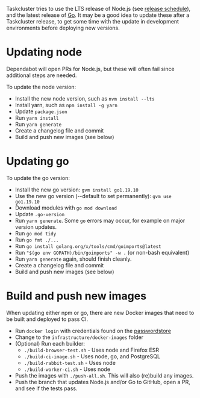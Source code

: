 Taskcluster tries to use the LTS release of Node.js (see
[release schedule](https://nodejs.org/en/about/releases/)), and the latest
release of [Go](https://go.dev/). It may be a good idea to update these
after a Taskcluster release, to get some time with the update in
development environments before deploying new versions.

# Updating node

Dependabot will open PRs for Node.js, but these will often fail since
additional steps are needed.

To update the node version:

* Install the new node version, such as `nvm install --lts`
* Install yarn, such as `npm install -g yarn`
* Update `package.json`
* Run `yarn install`
* Run `yarn generate`
* Create a changelog file and commit
* Build and push new images (see below)

# Updating go

To update the go version:

* Install the new go version: `gvm install go1.19.10`
* Use the new go version (--default to set permanently): `gvm use go1.19.10`
* Download modules with `go mod download`
* Update `.go-version`
* Run `yarn generate`. Some `go` errors may occur, for example on major version updates.
* Run `go mod tidy`
* Run `go fmt ./...`
* Run `go install golang.org/x/tools/cmd/goimports@latest`
* Run `"$(go env GOPATH)/bin/goimports" -w .` (or non-bash equivalent)
* Run `yarn generate` again, should finish cleanly.
* Create a changelog file and commit
* Build and push new images (see below)

# Build and push new images
When updating either npm or go, there are new Docker images that need to be
built and deployed to pass CI.

* Run `docker login` with credentials found on the [passwordstore](https://github.com/taskcluster/passwordstore-readme)
* Change to the `infrastructure/docker-images` folder
* (Optional) Run each builder:
  - `./build-browser-test.sh` - Uses node and Firefox ESR
  - `./build-ci-image.sh` - Uses node, go, and PostgreSQL
  - `./build-rabbit-test.sh` - Uses node
  - `./build-worker-ci.sh` - Uses node
* Push the images with `./push-all.sh`. This will also (re)build any images.
* Push the branch that updates Node.js and/or Go to GitHub, open a PR, and see
  if the tests pass.
